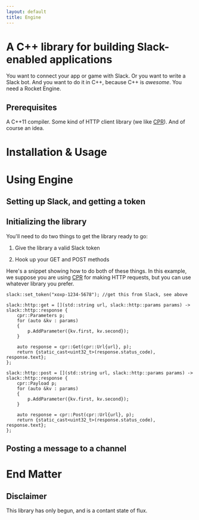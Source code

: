 ```yaml
---
layout: default
title: Engine
---
```


# A C++ library for building Slack-enabled applications

You want to connect your app or game with Slack. Or you want to write a Slack bot. And you want to do it in C++, because C++ is _awesome_. You need a Rocket Engine.

## Prerequisites

A C++11 compiler. Some kind of HTTP client library (we like [CPR](https://github.com/whoshuu/cpr)). And of course an idea.

# Installation & Usage

# Using Engine

## Setting up Slack, and getting a token

## Initializing the library

You'll need to do two things to get the library ready to go:

1) Give the library a valid Slack token

2) Hook up your GET and POST methods

Here's a snippet showing how to do both of these things. In this example, we suppose you are using [CPR](https://github.com/whoshuu/cpr) for making HTTP requests, but you can use whatever library you prefer.

```
slack::set_token("xoxp-1234-5678"); //get this from Slack, see above

slack::http::get = [](std::string url, slack::http::params params) -> slack::http::response {
    cpr::Parameters p;
    for (auto &kv : params)
    {
        p.AddParameter({kv.first, kv.second});
    }

    auto response = cpr::Get(cpr::Url{url}, p);
    return {static_cast<uint32_t>(response.status_code), response.text};
};

slack::http::post = [](std::string url, slack::http::params params) -> slack::http::response {
    cpr::Payload p;
    for (auto &kv : params)
    {
        p.AddParameter({kv.first, kv.second});
    }

    auto response = cpr::Post(cpr::Url{url}, p);
    return {static_cast<uint32_t>(response.status_code), response.text};
};
```

## Posting a message to a channel

# End Matter

## Disclaimer

This library has only begun, and is a contant state of flux.